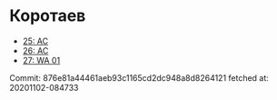 # Коротаев
- [25: AC](25.md)
- [26: AC](26.md)
- [27: WA 01](27.md)

Commit: 876e81a44461aeb93c1165cd2dc948a8d8264121
 fetched at: 20201102-084733
